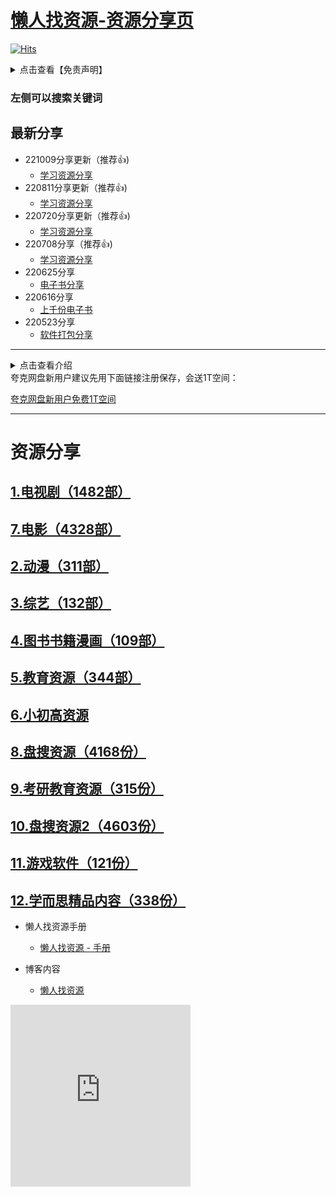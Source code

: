 # [懒人找资源-资源分享页](/README.md)

[![Hits](https://hits.seeyoufarm.com/api/count/incr/badge.svg?url=https%3A%2F%2Flazyso.vercel.app&count_bg=%2379C83D&title_bg=%23555555&icon=&icon_color=%23D9B1B1&title=%E8%AE%BF%E9%97%AE%E9%87%8F&edge_flat=false)](https://hits.seeyoufarm.com)

<details>
  <summary>点击查看【免责声明】</summary>
  <p> -本站为个人博客，博客所发布的一切破解软件、补丁、注册机和注册信息及软件的文章仅限用于学习和研究目的；不得将上述内容用于商业或者非法用途，否则，一切后果请用户自负。本站所有内容均来自网络，版权争议与本站无关，您必须在下载后的24个小时之内，从您的电脑中彻底删除上述内容，如有需要，请去软件官网下载正版。访问和下载本站内容，说明您已同意上述条款。本站为非盈利性站点，不贩卖软件，不会收取任何费用，所有内容不作为商业行为。 </p></details>

### 左侧可以搜索关键词

## 最新分享

- 221009分享更新（推荐👍)
  - [学习资源分享](/data/learning)
- 220811分享更新（推荐👍)
  - [学习资源分享](/data/learning)
- 220720分享更新（推荐👍)
  - [学习资源分享](/data/learning)
- 220708分享（推荐👍)
  - [学习资源分享](/data/learning)
- 220625分享
  - [电子书分享](/source/15.电子书分享)
- 220616分享
  - [上千份电子书](/source/14.电子书分享)
- 220523分享
  - [软件打包分享](source/13.软件打包.md)

***



<details>
  <summary>点击查看介绍</summary>
  <p> 因为资源太多，所以加载速度比较慢，请耐心等候~ <br>手机端访问可以左右滑动查看表格。</p>
</details>
夸克网盘新用户建议先用下面链接注册保存，会送1T空间：

[夸克网盘新用户免费1T空间](https://pan.quark.cn/s/095afa3afc7e)





***


# 资源分享

## [1.电视剧（1482部）](source/1.电视剧.md)

## [7.电影（4328部）](source/7.电影.md)

## [2.动漫（311部）](source/2.动漫.md)

## [3.综艺（132部）](source/3.综艺.md)

## [4.图书书籍漫画（109部）](source/4.图书书籍漫画.md)

## [5.教育资源（344部）](source/5.教育资源.md)

## [6.小初高资源](source/6.小初高资源.md)

## [8.盘搜资源（4168份）](source/8.盘搜资源.md)

## [9.考研教育资源（315份）](source/9.考研教育资源.md)

## [10.盘搜资源2（4603份）](source/10.盘搜资源2.md)

## [11.游戏软件（121份）](source/11.游戏软件.md)

## [12.学而思精品内容（338份）](source/12.学而思精品内容.md)

- 懒人找资源手册
  - [懒人找资源 - 手册](https://lazytest.vercel.app/#/)

- 博客内容
  - [懒人找资源](http://lazymovie.me/)







<div data-block-id="bf688fb5-69ec-4d09-84f0-a4ec9d1056f1" class="notion-selectable notion-embed-block" style="width: 288px; max-width: 520px; align-self: center; margin-top: 4px; margin-bottom: 4px;"><div contenteditable="false" data-content-editable-void="true" embed-ghost=""><div style="display: flex;"><div class="notion-cursor-default" style="position: relative; overflow: hidden; flex-grow: 1;"><div style="position: relative;"><div style="position: relative;"><div style="display: block; pointer-events: auto; width: 100%;"><div style="position: relative; display: flex; justify-content: center; width: 100%; min-height: 100px; height: 291px;"><div style="position: absolute; left: 0px; top: 0px; width: 100%; height: 100%; border-radius: 1px;"><div style="height: 100%; width: 100%;"><div style="position: absolute; left: 0px; top: 0px; width: 100%; height: 100%; border-radius: 1px; pointer-events: auto;"><iframe src="https://notion.pet/view/index.html?q=807102f6623d939101d5b1cd3ee9e8d6.f6e08a64628af4e20492bbd032f60d94" frameborder="0" sandbox="allow-scripts allow-popups allow-top-navigation-by-user-activation allow-forms allow-same-origin" allowfullscreen="" style="position: absolute; left: 0px; top: 0px; width: 100%; height: 100%; border-radius: 1px; pointer-events: auto; background-color: white;"></iframe></div></div></div></div></div></div></div></div></div></div></div>

